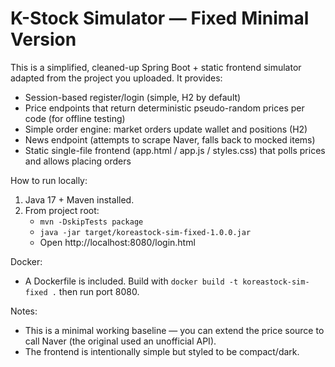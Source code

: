 # K-Stock Simulator — Fixed Minimal Version

This is a simplified, cleaned-up Spring Boot + static frontend simulator adapted from the project you uploaded.
It provides:
- Session-based register/login (simple, H2 by default)
- Price endpoints that return deterministic pseudo-random prices per code (for offline testing)
- Simple order engine: market orders update wallet and positions (H2)
- News endpoint (attempts to scrape Naver, falls back to mocked items)
- Static single-file frontend (app.html / app.js / styles.css) that polls prices and allows placing orders

How to run locally:
1. Java 17 + Maven installed.
2. From project root:
   - `mvn -DskipTests package`
   - `java -jar target/koreastock-sim-fixed-1.0.0.jar`
   - Open http://localhost:8080/login.html

Docker:
- A Dockerfile is included. Build with `docker build -t koreastock-sim-fixed .` then run port 8080.

Notes:
- This is a minimal working baseline — you can extend the price source to call Naver (the original used an unofficial API).
- The frontend is intentionally simple but styled to be compact/dark.
